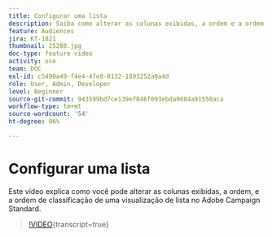 ```yaml
---
title: Configurar uma lista
description: Saiba como alterar as colunas exibidas, a ordem e a ordem de classificação de uma visualização de lista no Adobe Campaign Standard.
feature: Audiences
jira: KT-1821
thumbnail: 25288.jpg
doc-type: feature video
activity: use
team: DOC
exl-id: c5490a49-f4e4-4fe0-8132-1893252a9a4d
role: User, Admin, Developer
level: Beginner
source-git-commit: 943599bd7ce139ef846f093ebda9084a91550aca
workflow-type: tm+mt
source-wordcount: '54'
ht-degree: 96%

---
```


# Configurar uma lista

Este vídeo explica como você pode alterar as colunas exibidas, a ordem, e a ordem de classificação de uma visualização de lista no Adobe Campaign Standard.

>[!VIDEO](https://video.tv.adobe.com/v/25288/?learn=on){transcript=true}
